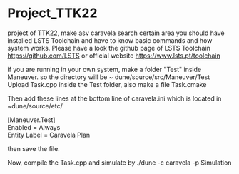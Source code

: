 # Project_TTK22
project of TTK22, make asv caravela search certain area
you should have installed LSTS Toolchain and have to know basic commands and how system works.
Please have a look the github page of LSTS Toolchain https://github.com/LSTS or official website https://www.lsts.pt/toolchain

if you are running in your own system, make a folder "Test" inside Maneuver.
so the directory will be ~ dune/source/src/Maneuver/Test
Upload Task.cpp inside the Test folder, also make a file Task.cmake

Then add these lines at the bottom line of caravela.ini which is located in ~dune/source/etc/

[Maneuver.Test]   
Enabled                           = Always   
Entity Label                      = Caravela Plan

then save the file.

Now, compile the Task.cpp
and simulate by 
./dune -c caravela -p Simulation
